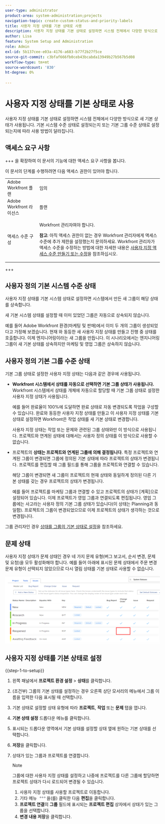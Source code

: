 ```yaml
---
user-type: administrator
product-area: system-administration;projects
navigation-topic: create-custom-status-and-priority-labels
title: 사용자 지정 상태를 기본 상태로 사용
description: 사용자 지정 상태를 기본 상태로 설정하면 시스템 전체에서 다양한 방식으로 새 기본 상태가 사용됩니다. 기본 시스템 수준 상태로 설정되는지 또는 기본 그룹 수준 상태로 설정되는지에 따라 사용 방법이 달라집니다.
author: Lisa
feature: System Setup and Administration
role: Admin
exl-id: 5b137cee-e03a-4176-a683-b77f2b27f5ce
source-git-commit: c3bfaf666fb0ceb43bcabda13949b27b567b5d08
workflow-type: tm+mt
source-wordcount: '830'
ht-degree: 0%

---
```


# 사용자 지정 상태를 기본 상태로 사용

사용자 지정 상태를 기본 상태로 설정하면 시스템 전체에서 다양한 방식으로 새 기본 상태가 사용됩니다. 기본 시스템 수준 상태로 설정되는지 또는 기본 그룹 수준 상태로 설정되는지에 따라 사용 방법이 달라집니다.

## 액세스 요구 사항

+++ 을 확장하여 이 문서의 기능에 대한 액세스 요구 사항을 봅니다.

이 문서의 단계를 수행하려면 다음 액세스 권한이 있어야 합니다.

<table style="table-layout:auto"> 
 <col> 
 <col> 
 <tbody> 
  <tr> 
   <td role="rowheader">Adobe Workfront 플랜</td> 
   <td>임의</td> 
  </tr> 
  <tr> 
   <td role="rowheader">Adobe Workfront 라이선스</td> 
   <td>플랜</td> 
  </tr> 
  <tr> 
   <td role="rowheader">액세스 수준 구성</td> 
   <td> <p>Workfront 관리자여야 합니다.</p> <p><b>참고</b>: 아직 액세스 권한이 없는 경우 Workfront 관리자에게 액세스 수준에 추가 제한을 설정했는지 문의하세요. Workfront 관리자가 액세스 수준을 수정하는 방법에 대한 자세한 내용은 <a href="../../../administration-and-setup/add-users/configure-and-grant-access/create-modify-access-levels.md" class="MCXref xref">사용자 지정 액세스 수준 만들기 또는 수정</a>을 참조하십시오.</p> </td> 
  </tr> 
 </tbody> 
</table>

+++

## 사용자 정의 기본 시스템 수준 상태

사용자 지정 상태를 기본 시스템 상태로 설정하면 시스템에서 만든 새 그룹이 해당 상태를 상속합니다.

새 기본 시스템 상태를 설정할 때 이미 있었던 그룹은 자동으로 상속되지 않습니다.

예를 들어 Adobe Workfront 환경(마케팅 및 판매)에서 이미 두 개의 그룹이 생성되었다고 가정해 보겠습니다. 현재 와 동등한 새 사용자 지정 상태를 만들고 진행 중 상태를 호출합니다. 이제 엔지니어링이라는 새 그룹을 만듭니다. 이 시나리오에서는 엔지니어링 그룹이 새 기본 상태를 상속하지만 마케팅 및 영업 그룹은 상속하지 않습니다.

## 사용자 정의 기본 그룹 수준 상태

기본 그룹 상태로 설정한 사용자 지정 상태는 다음과 같은 경우에 사용됩니다.

* **Workfront 시스템에서 상태를 자동으로 선택하면 기본 그룹 상태가 사용됩니다.** Workfront 시스템에서 상태를 개체에 자동으로 할당할 때 기본 그룹 상태로 설정한 사용자 지정 상태가 사용됩니다.

  예를 들어 완료율이 100%에 도달하면 완료 상태로 자동 변경되도록 작업을 구성할 수 있습니다. 완료와 동등한 사용자 지정 상태를 만들고 이 사용자 지정 상태를 기본 상태로 설정하면 Workfront은 작업 상태를 새 기본 상태로 변경합니다.

  사용자 지정 상태는 작업 또는 문제와 관련된 그룹 상태와만 이 방식으로 사용됩니다. 프로젝트와 연계된 상태에 대해서는 사용자 정의 상태를 이 방식으로 사용할 수 없습니다.

* 프로젝트의 **상태는 프로젝트와 연계된 그룹에 의해 결정됩니다**. 특정 프로젝트와 연계된 그룹이 변경되면 그룹에 정의된 기본 상태에 따라 프로젝트의 상태가 변경됩니다. 프로젝트를 편집할 때 그룹 필드를 통해 그룹을 프로젝트와 연결할 수 있습니다.

  해당 그룹이 변경되면 새 그룹이 프로젝트의 현재 상태와 동일하게 정의된 다른 기본 상태를 갖는 경우 프로젝트의 상태가 변경됩니다.

  예를 들어 프로젝트를 마케팅 그룹과 연결할 수 있고 프로젝트의 상태가 [계획]으로 설정되어 있습니다. 이제 프로젝트가 영업 그룹과 연결되도록 편집됩니다. 영업 그룹에는 사고라는 사용자 정의 기본 그룹 상태가 있습니다(이 상태는 Planning과 동일함). 프로젝트의 그룹이 변경되었으므로 이제 프로젝트의 상태가 생각하는 것으로 변경됩니다.

그룹 관리자인 경우 [상태를 그룹의 기본 상태로 설정](/help/quicksilver/administration-and-setup/manage-groups/manage-group-statuses/use-custom-statuses-as-default-statuses-group.md)을 참조하세요.

## 문제 상태

사용자 지정 상태가 문제 상태인 경우 네 가지 문제 유형(버그 보고서, 순서 변경, 문제 및 요청)을 모두 활성화해야 합니다. 예를 들어 아래에 표시된 문제 상태에서 주문 변경 문제 유형이 선택되지 않았으므로 다시 열림 상태를 기본 상태로 사용할 수 없습니다.

![](assets/all-4-issue-types-enabled.png)

## 사용자 지정 상태를 기본 상태로 설정

{{step-1-to-setup}}

1. 왼쪽 패널에서 **프로젝트 환경 설정** > **상태**&#x200B;를 클릭합니다.
1. (조건부) 그룹의 기본 상태를 설정하는 경우 오른쪽 상단 모서리의 메뉴에서 그룹 이름을 입력한 다음 표시될 때 선택합니다.
1. 기본 상태로 설정할 상태 유형에 따라 **프로젝트**, **작업** 또는 **문제** 탭을 엽니다.
1. **기본 상태 설정** 드롭다운 메뉴를 클릭합니다.
1. 표시되는 드롭다운 영역에서 기본 상태를 설정할 상태 옆에 원하는 기본 상태를 선택합니다.
1. **저장**&#x200B;을 클릭합니다.
1. 상태가 있는 그룹과 프로젝트를 연결합니다.

   >[!NOTE]
   >
   >그룹에 대한 사용자 지정 상태를 설정하고 나중에 프로젝트를 다른 그룹에 할당하면 프로젝트 상태가 다시 로드되어 변경될 수 있습니다.

   1. 사용자 지정 상태를 사용할 프로젝트로 이동합니다.
   1. 기타 메뉴 ![](assets/more-icon.png)을(를) 클릭한 다음 **편집**&#x200B;을 클릭합니다.
   1. **프로젝트 연결**&#x200B;의 **그룹** 필드에 표시되는 **프로젝트 편집** 상자에서 상태가 있는 그룹을 선택합니다.
   1. **변경 내용 저장**&#x200B;을 클릭합니다.
